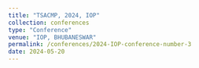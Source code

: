 ```yaml
---
title: "TSACMP, 2024, IOP"
collection: conferences
type: "Conference"
venue: "IOP, BHUBANESWAR"
permalink: /conferences/2024-IOP-conference-number-3
date: 2024-05-20
---
```

